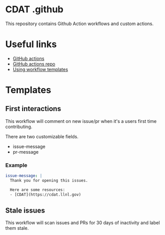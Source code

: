 # CDAT .github

This repository contains Github Action workflows and custom actions.

# Useful links

- [GitHub actions](https://docs.github.com/en/actions)
- [GitHub actions repo](https://github.com/actions)
- [Using workflow templates](https://docs.github.com/en/actions/configuring-and-managing-workflows/sharing-workflow-templates-within-your-organization#using-a-workflow-template)

# Templates

## First interactions

This workflow will comment on new issue/pr when it's a users first time contributing.

There are two customizable fields.

- issue-message
- pr-message

### Example
```yaml
issue-message: |
  Thank you for opening this issues.

  Here are some resources:
  - [CDAT](https://cdat.llnl.gov)
```

## Stale issues

This workflow will scan issues and PRs for 30 days of inactivity and label them stale.
